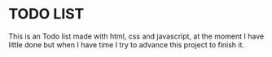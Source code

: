 # TODO LIST

This is an Todo list made with html, css and javascript, at the moment I have little done but when I have time I try to advance this project to finish it.
